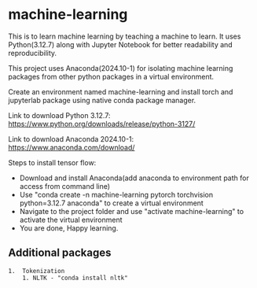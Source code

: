 # machine-learning
This is to learn machine learning by teaching a machine to learn. It uses Python(3.12.7) along with Jupyter Notebook for better readability and reproducibility.

This project uses Anaconda(2024.10-1) for isolating machine learning packages from other python packages in a virtual environment.

Create an environment named machine-learning and install torch and jupyterlab package using native conda package manager.

Link to download Python 3.12.7: https://www.python.org/downloads/release/python-3127/

Link to download Anaconda 2024.10-1: https://www.anaconda.com/download/

Steps to install tensor flow:
-   Download and install Anaconda(add anaconda to environment path for access from command line)
-   Use "conda create -n machine-learning pytorch torchvision python=3.12.7 anaconda" to create a virtual environment
-   Navigate to the project folder and use "activate machine-learning" to activate the virtual environment
-   You are done, Happy learning.

## Additional packages

    1.  Tokenization
        1. NLTK - "conda install nltk"